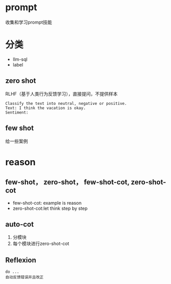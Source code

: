# prompt
收集和学习prompt技能

# 分类
- llm-sql
- label
  
## zero shot
RLHF（基于人类行为反馈学习），直接提问，不提供样本
```
Classify the text into neutral, negative or positive. 
Text: I think the vacation is okay.
Sentiment:
```

## few shot
给一些案例

# reason
## few-shot， zero-shot， few-shot-cot, zero-shot-cot
- few-shot-cot: example is reason
- zero-shot-cot:let think step by step 
## auto-cot
1. 分模块
2. 每个模块进行zero-shot-cot


## Reflexion
```
do ...
自动反馈错误并且改正
```
